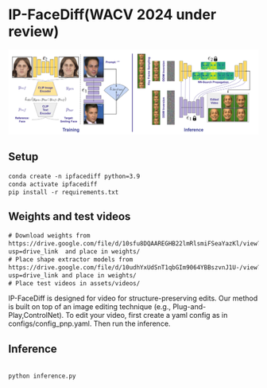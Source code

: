 # IP-FaceDiff(WACV 2024 under review)


![Overview](Videos/Videos/face_editing.png)

## Setup
```
conda create -n ipfacediff python=3.9
conda activate ipfacediff
pip install -r requirements.txt
```
## Weights and test videos
```
# Download weights from https://drive.google.com/file/d/10sfu8DQAAREGHB22lmRlsmiFSeaYazKl/view?usp=drive_link  and place in weights/
# Place shape extractor models from https://drive.google.com/file/d/10udhYxUdSnT1qbGIm9064YBBszvnJ1U-/view?usp=drive_link and place in weights/
# Place test videos in assets/videos/ 
```

IP-FaceDiff is designed for video for structure-preserving edits.
Our method is built on top of an image editing technique (e.g., Plug-and-Play,ControlNet).
To edit your video, first create a yaml config as in configs/config_pnp.yaml. Then run the inference.
## Inference
```

python inference.py

```
